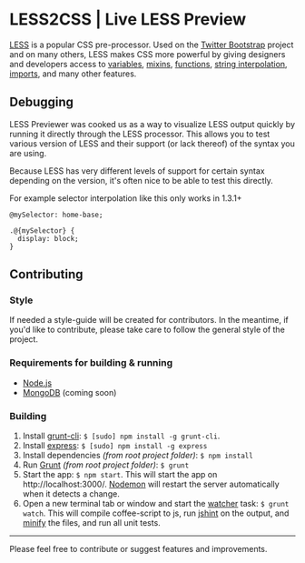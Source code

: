 # LESS2CSS | Live LESS Preview

[LESS](http://lesscss.org/) is a popular CSS pre-processor. Used on the [Twitter Bootstrap](https://twitter.gitub.com/bootstrap/) project and on many others, LESS makes CSS more powerful by giving designers and developers access to [variables](http://lesscss.org/#-variables), [mixins](http://lesscss.org/#-mixins), [functions](http://lesscss.org/#-functions), [string interpolation](http://lesscss.org/#-string-interpolation), [imports](http://lesscss.org/#-importing), and many other features.

## Debugging

LESS Previewer was cooked us as a way to visualize LESS output quickly by running it directly through the LESS processor. This allows you to test various version of LESS and their support (or lack thereof) of the syntax you are using.

Because LESS has very different levels of support for certain syntax depending on the version, it's often nice to be able to test this directly.

For example selector interpolation like this only works in 1.3.1+

```less
@mySelector: home-base;

.@{mySelector} {
  display: block;
}
```

## Contributing

### Style

If needed a style-guide will be created for contributors. In the meantime, if you'd like to contribute, please take care to follow the general style of the project.

### Requirements for building & running

- [Node.js](http://nodejs.org/)
- [MongoDB](http://www.mongodb.org/) (coming soon)

### Building

1. Install [grunt-cli](https://github.com/gruntjs/grunt/wiki/Getting-started): `$ [sudo] npm install -g grunt-cli`.
2. Install [express](http://expressjs.com/): `$ [sudo] npm install -g express`
3. Install dependencies *(from root project folder)*: `$ npm install`
4. Run [Grunt](http://gruntjs.com/) *(from root project folder)*: `$ grunt`
5. Start the app: `$ npm start`. This will start the app on http://localhost:3000/. [Nodemon](https://github.com/remy/nodemon) will restart the server automatically when it detects a change.
6. Open a new terminal tab or window and start the [watcher](https://github.com/gruntjs/grunt-contrib-watch) task: `$ grunt watch`. This will compile coffee-script to js, run [jshint](http://jshint.com/) on the output, and [minify](https://github.com/mishoo/UglifyJS) the files, and run all unit tests.

---
Please feel free to contribute or suggest features and improvements.